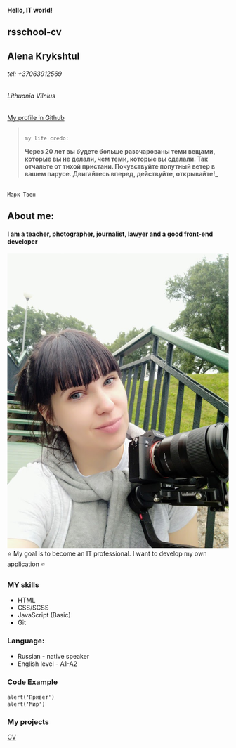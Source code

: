 **Hello, IT world!**

## rsschool-cv

## Alena Krykshtul

###### tel: +37063912569

###### Lithuania Vilnius

[My profile in Github](https://github.com/alenaKrykshtul)

>                                                                                               my life credo:
>
> **Через 20 лет вы будете больше разочарованы теми вещами, которые вы не делали, чем теми, которые вы сделали.
> Так отчальте от тихой пристани. Почувствуйте попутный ветер в вашем парусе. Двигайтесь вперед, действуйте, открывайте!\_**

                                                                                                Марк Твен

## About me:

#### I am a teacher, photographer, journalist, lawyer and a good front-end developer

![it's me](/img/IMG_20200826_190315.jpg)
:star: My goal is to become an IT professional. I want to develop my own application :star:

### MY skills

- HTML
- CSS/SCSS
- JavaScript (Basic)
- Git

### Language:

- Russian - native speaker
- English level - A1-A2

### Code Example

```
alert('Привет')
alert('Мир')
```

### My projects

[CV](https://github.com/alenaKrykshtul/rsschool-cv/blob/gh-pages/cv.md)
